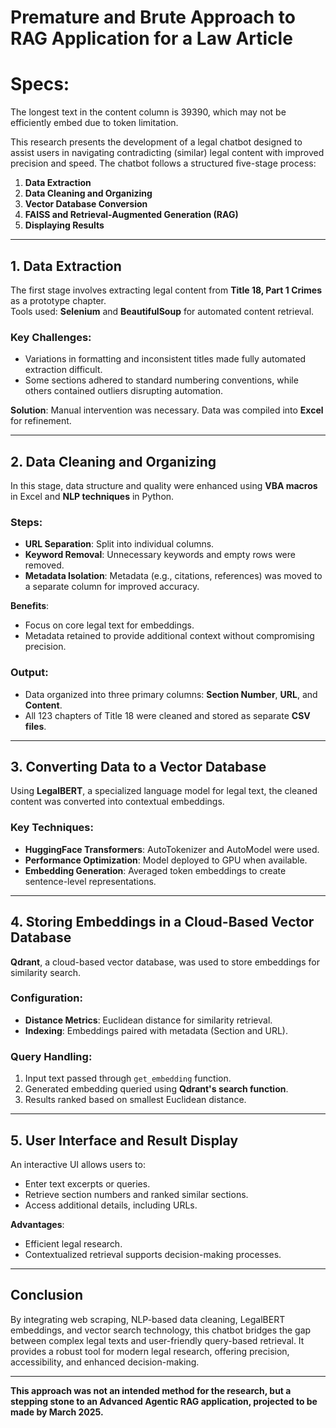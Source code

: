 # Premature and Brute Approach to RAG Application for a Law Article

# Specs:

The longest text in the content column is 39390, which may not be efficiently embed due to token limitation.

This research presents the development of a legal chatbot designed to assist users in navigating contradicting (similar) legal content with improved precision and speed. The chatbot follows a structured five-stage process:

1. **Data Extraction**
2. **Data Cleaning and Organizing**
3. **Vector Database Conversion**
4. **FAISS and Retrieval-Augmented Generation (RAG)**
5. **Displaying Results**

---

## 1. Data Extraction

The first stage involves extracting legal content from **Title 18, Part 1 Crimes** as a prototype chapter.  
Tools used: **Selenium** and **BeautifulSoup** for automated content retrieval.  

### Key Challenges:
- Variations in formatting and inconsistent titles made fully automated extraction difficult.
- Some sections adhered to standard numbering conventions, while others contained outliers disrupting automation.

**Solution**: Manual intervention was necessary. Data was compiled into **Excel** for refinement.

---

## 2. Data Cleaning and Organizing

In this stage, data structure and quality were enhanced using **VBA macros** in Excel and **NLP techniques** in Python.

### Steps:
- **URL Separation**: Split into individual columns.
- **Keyword Removal**: Unnecessary keywords and empty rows were removed.
- **Metadata Isolation**: Metadata (e.g., citations, references) was moved to a separate column for improved accuracy.

**Benefits**:
- Focus on core legal text for embeddings.
- Metadata retained to provide additional context without compromising precision.

### Output:
- Data organized into three primary columns: **Section Number**, **URL**, and **Content**.
- All 123 chapters of Title 18 were cleaned and stored as separate **CSV files**.

---

## 3. Converting Data to a Vector Database

Using **LegalBERT**, a specialized language model for legal text, the cleaned content was converted into contextual embeddings.

### Key Techniques:
- **HuggingFace Transformers**: AutoTokenizer and AutoModel were used.
- **Performance Optimization**: Model deployed to GPU when available.
- **Embedding Generation**: Averaged token embeddings to create sentence-level representations.

---

## 4. Storing Embeddings in a Cloud-Based Vector Database

**Qdrant**, a cloud-based vector database, was used to store embeddings for similarity search.

### Configuration:
- **Distance Metrics**: Euclidean distance for similarity retrieval.
- **Indexing**: Embeddings paired with metadata (Section and URL).

### Query Handling:
1. Input text passed through `get_embedding` function.
2. Generated embedding queried using **Qdrant's search function**.
3. Results ranked based on smallest Euclidean distance.

---

## 5. User Interface and Result Display

An interactive UI allows users to:
- Enter text excerpts or queries.
- Retrieve section numbers and ranked similar sections.
- Access additional details, including URLs.

**Advantages**:
- Efficient legal research.
- Contextualized retrieval supports decision-making processes.

---

## Conclusion

By integrating web scraping, NLP-based data cleaning, LegalBERT embeddings, and vector search technology, this chatbot bridges the gap between complex legal texts and user-friendly query-based retrieval. It provides a robust tool for modern legal research, offering precision, accessibility, and enhanced decision-making.

---

**This approach was not an intended method for the research, but a stepping stone to an Advanced Agentic RAG application, projected to be made by March 2025.**

